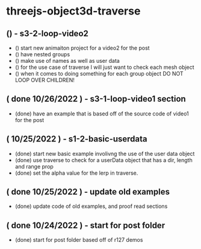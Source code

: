 # threejs-object3d-traverse

## () - s3-2-loop-video2
* () start new animaiton project for a video2 for the post
* () have nested groups
* () make use of names as well as user data
* () for the use case of traverse I will just want to check each mesh object 
* () when it comes to doing something for each group object DO NOT LOOP OVER CHILDREN!

## ( done 10/26/2022 ) - s3-1-loop-video1 section
* (done) have an example that is based off of the source code of video1 for the post

## ( 10/25/2022 ) - s1-2-basic-userdata
* (done) start new basic example involivng the use of the user data object
* (done) use traverse to check for a userData object that has a dir, length and range prop
* (done) set the alpha value for the lerp in traverse.

## ( done 10/25/2022 ) - update old examples
* (done) update code of old examples, and proof read sections

## ( done 10/24/2022 ) - start for post folder
* (done) start for post folder based off of r127 demos